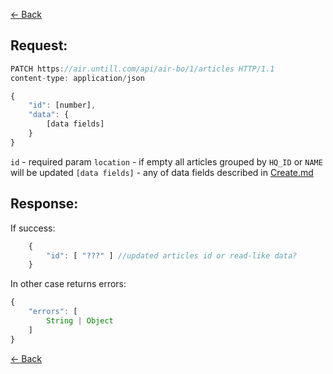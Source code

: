 [← Back](README.md)

## Request: 

```javascript
PATCH https://air.untill.com/api/air-bo/1/articles HTTP/1.1
content-type: application/json

{
    "id": [number],
    "data": {
        [data fields]
    }
}
```

`id` - required param
`location` - if empty all articles grouped by `HQ_ID` or `NAME` will be updated
`[data fields]` - any of data fields described in [Create.md](Create.md)

## Response: 

If success:

```javascript 
    {
        "id": [ "???" ] //updated articles id or read-like data?
    }
```

In other case returns errors:

```javascript
{
    "errors": [
        String | Object
    ]
}
```

[← Back](README.md)